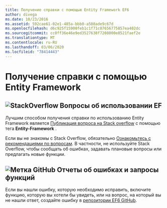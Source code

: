 ```yaml
---
title: Получение справки с помощью Entity Framework EF6
author: divega
ms.date: 10/23/2016
ms.assetid: 592cae61-02e1-485a-bbb0-a508ade9c67d
ms.openlocfilehash: d6c925f15900feb1c1f71c07656775857ea402dc
ms.sourcegitcommit: cc0ff36e46e9ed3527638f7208000e8521faef2e
ms.translationtype: MT
ms.contentlocale: ru-RU
ms.lasthandoff: 03/06/2020
ms.locfileid: "78414443"
---
```

# <a name="get-help-using-entity-framework"></a>Получение справки с помощью Entity Framework
## <a name="stackoverflow-questions-about-using-ef"></a>![StackOverflow](~/ef6/media/stackoverflow.png) Вопросы об использовании EF  

Лучшим способом получения справки по использованию Entity Framework является [Публикация вопроса на Stack overflow](https://stackoverflow.com/questions/ask) с помощью тега **Entity-Framework** .  

Если вы не знакомы с Stack Overflow, обязательно [Ознакомьтесь с рекомендациями по вопросам](https://stackoverflow.com/help/asking). В частности, не используйте Stack Overflow, чтобы сообщать об ошибках, задавать плановые вопросы или предлагать новые функции.  

## <a name="github-mark-bug-reports-and-feature-requests"></a>![Метка GitHub](~/ef6/media/github-mark-32px.png) Отчеты об ошибках и запросы функций  

Если вы нашли ошибку, которую необходимо исправить, включите функцию, которую вы хотели бы увидеть, или на вопрос, на который вы не нашли ответ, создайте ошибку в [репозитории EF6 GitHub](https://github.com/aspnet/EntityFramework6/issues).
